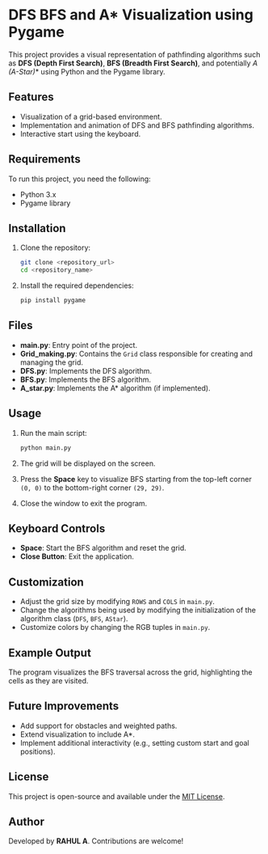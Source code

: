 # DFS  BFS and A* Visualization using Pygame

This project provides a visual representation of pathfinding algorithms such as **DFS (Depth First Search)**, **BFS (Breadth First Search)**, and potentially **A* (A-Star)** using Python and the Pygame library.

## Features
- Visualization of a grid-based environment.
- Implementation and animation of DFS and BFS pathfinding algorithms.
- Interactive start using the keyboard.

## Requirements
To run this project, you need the following:

- Python 3.x
- Pygame library

## Installation
1. Clone the repository:
   ```bash
   git clone <repository_url>
   cd <repository_name>
   ```

2. Install the required dependencies:
   ```bash
   pip install pygame
   ```

## Files
- **main.py**: Entry point of the project.
- **Grid_making.py**: Contains the `Grid` class responsible for creating and managing the grid.
- **DFS.py**: Implements the DFS algorithm.
- **BFS.py**: Implements the BFS algorithm.
- **A_star.py**: Implements the A* algorithm (if implemented).

## Usage
1. Run the main script:
   ```bash
   python main.py
   ```

2. The grid will be displayed on the screen.

3. Press the **Space** key to visualize BFS starting from the top-left corner `(0, 0)` to the bottom-right corner `(29, 29)`.

4. Close the window to exit the program.

## Keyboard Controls
- **Space**: Start the BFS algorithm and reset the grid.
- **Close Button**: Exit the application.

## Customization
- Adjust the grid size by modifying `ROWS` and `COLS` in `main.py`.
- Change the algorithms being used by modifying the initialization of the algorithm class (`DFS`, `BFS`, `AStar`).
- Customize colors by changing the RGB tuples in `main.py`.

## Example Output
The program visualizes the BFS traversal across the grid, highlighting the cells as they are visited.

## Future Improvements
- Add support for obstacles and weighted paths.
- Extend visualization to include A*.
- Implement additional interactivity (e.g., setting custom start and goal positions).

## License
This project is open-source and available under the [MIT License](LICENSE).

## Author
Developed by **RAHUL A**. Contributions are welcome!


